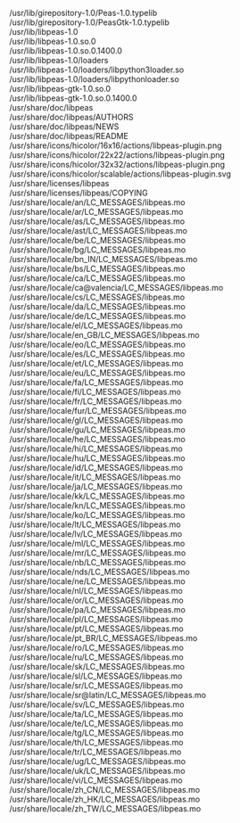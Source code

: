 /usr/lib/girepository-1.0/Peas-1.0.typelib  
/usr/lib/girepository-1.0/PeasGtk-1.0.typelib  
/usr/lib/libpeas-1.0  
/usr/lib/libpeas-1.0.so.0  
/usr/lib/libpeas-1.0.so.0.1400.0  
/usr/lib/libpeas-1.0/loaders  
/usr/lib/libpeas-1.0/loaders/libpython3loader.so  
/usr/lib/libpeas-1.0/loaders/libpythonloader.so  
/usr/lib/libpeas-gtk-1.0.so.0  
/usr/lib/libpeas-gtk-1.0.so.0.1400.0  
/usr/share/doc/libpeas  
/usr/share/doc/libpeas/AUTHORS  
/usr/share/doc/libpeas/NEWS  
/usr/share/doc/libpeas/README  
/usr/share/icons/hicolor/16x16/actions/libpeas-plugin.png  
/usr/share/icons/hicolor/22x22/actions/libpeas-plugin.png  
/usr/share/icons/hicolor/32x32/actions/libpeas-plugin.png  
/usr/share/icons/hicolor/scalable/actions/libpeas-plugin.svg  
/usr/share/licenses/libpeas  
/usr/share/licenses/libpeas/COPYING  
/usr/share/locale/an/LC\_MESSAGES/libpeas.mo  
/usr/share/locale/ar/LC\_MESSAGES/libpeas.mo  
/usr/share/locale/as/LC\_MESSAGES/libpeas.mo  
/usr/share/locale/ast/LC\_MESSAGES/libpeas.mo  
/usr/share/locale/be/LC\_MESSAGES/libpeas.mo  
/usr/share/locale/bg/LC\_MESSAGES/libpeas.mo  
/usr/share/locale/bn\_IN/LC\_MESSAGES/libpeas.mo  
/usr/share/locale/bs/LC\_MESSAGES/libpeas.mo  
/usr/share/locale/ca/LC\_MESSAGES/libpeas.mo  
/usr/share/locale/ca@valencia/LC\_MESSAGES/libpeas.mo  
/usr/share/locale/cs/LC\_MESSAGES/libpeas.mo  
/usr/share/locale/da/LC\_MESSAGES/libpeas.mo  
/usr/share/locale/de/LC\_MESSAGES/libpeas.mo  
/usr/share/locale/el/LC\_MESSAGES/libpeas.mo  
/usr/share/locale/en\_GB/LC\_MESSAGES/libpeas.mo  
/usr/share/locale/eo/LC\_MESSAGES/libpeas.mo  
/usr/share/locale/es/LC\_MESSAGES/libpeas.mo  
/usr/share/locale/et/LC\_MESSAGES/libpeas.mo  
/usr/share/locale/eu/LC\_MESSAGES/libpeas.mo  
/usr/share/locale/fa/LC\_MESSAGES/libpeas.mo  
/usr/share/locale/fi/LC\_MESSAGES/libpeas.mo  
/usr/share/locale/fr/LC\_MESSAGES/libpeas.mo  
/usr/share/locale/fur/LC\_MESSAGES/libpeas.mo  
/usr/share/locale/gl/LC\_MESSAGES/libpeas.mo  
/usr/share/locale/gu/LC\_MESSAGES/libpeas.mo  
/usr/share/locale/he/LC\_MESSAGES/libpeas.mo  
/usr/share/locale/hi/LC\_MESSAGES/libpeas.mo  
/usr/share/locale/hu/LC\_MESSAGES/libpeas.mo  
/usr/share/locale/id/LC\_MESSAGES/libpeas.mo  
/usr/share/locale/it/LC\_MESSAGES/libpeas.mo  
/usr/share/locale/ja/LC\_MESSAGES/libpeas.mo  
/usr/share/locale/kk/LC\_MESSAGES/libpeas.mo  
/usr/share/locale/kn/LC\_MESSAGES/libpeas.mo  
/usr/share/locale/ko/LC\_MESSAGES/libpeas.mo  
/usr/share/locale/lt/LC\_MESSAGES/libpeas.mo  
/usr/share/locale/lv/LC\_MESSAGES/libpeas.mo  
/usr/share/locale/ml/LC\_MESSAGES/libpeas.mo  
/usr/share/locale/mr/LC\_MESSAGES/libpeas.mo  
/usr/share/locale/nb/LC\_MESSAGES/libpeas.mo  
/usr/share/locale/nds/LC\_MESSAGES/libpeas.mo  
/usr/share/locale/ne/LC\_MESSAGES/libpeas.mo  
/usr/share/locale/nl/LC\_MESSAGES/libpeas.mo  
/usr/share/locale/or/LC\_MESSAGES/libpeas.mo  
/usr/share/locale/pa/LC\_MESSAGES/libpeas.mo  
/usr/share/locale/pl/LC\_MESSAGES/libpeas.mo  
/usr/share/locale/pt/LC\_MESSAGES/libpeas.mo  
/usr/share/locale/pt\_BR/LC\_MESSAGES/libpeas.mo  
/usr/share/locale/ro/LC\_MESSAGES/libpeas.mo  
/usr/share/locale/ru/LC\_MESSAGES/libpeas.mo  
/usr/share/locale/sk/LC\_MESSAGES/libpeas.mo  
/usr/share/locale/sl/LC\_MESSAGES/libpeas.mo  
/usr/share/locale/sr/LC\_MESSAGES/libpeas.mo  
/usr/share/locale/sr@latin/LC\_MESSAGES/libpeas.mo  
/usr/share/locale/sv/LC\_MESSAGES/libpeas.mo  
/usr/share/locale/ta/LC\_MESSAGES/libpeas.mo  
/usr/share/locale/te/LC\_MESSAGES/libpeas.mo  
/usr/share/locale/tg/LC\_MESSAGES/libpeas.mo  
/usr/share/locale/th/LC\_MESSAGES/libpeas.mo  
/usr/share/locale/tr/LC\_MESSAGES/libpeas.mo  
/usr/share/locale/ug/LC\_MESSAGES/libpeas.mo  
/usr/share/locale/uk/LC\_MESSAGES/libpeas.mo  
/usr/share/locale/vi/LC\_MESSAGES/libpeas.mo  
/usr/share/locale/zh\_CN/LC\_MESSAGES/libpeas.mo  
/usr/share/locale/zh\_HK/LC\_MESSAGES/libpeas.mo  
/usr/share/locale/zh\_TW/LC\_MESSAGES/libpeas.mo  
